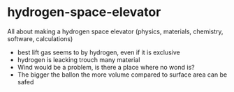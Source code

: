 # hydrogen-space-elevator
All about making a hydrogen space elevator (physics, materials, chemistry, software, calculations)


- best lift gas seems to by hydrogen, even if it is exclusive
- hydrogen is leacking trouch many material
- Wind would be a problem, is there a place where no wond is?
- The bigger the ballon the more volume compared to surface area can be safed
